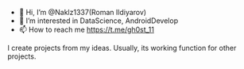 - 👋 Hi, I’m @Naklz1337(Roman Ildiyarov)
- 👀 I’m interested in DataScience, AndroidDevelop
- 📫 How to reach me https://t.me/gh0st_11

I create projects from my ideas. Usually, its working function for other projects.
